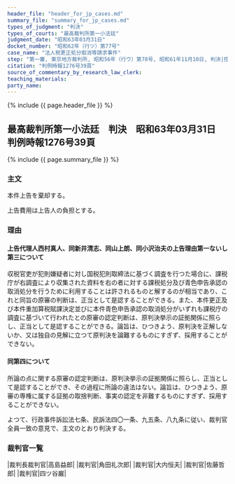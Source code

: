 ```yaml
---
header_file: "header_for_jp_cases.md"
summary_file: "summary_for_jp_cases.md"
types_of_judgment: "判決"
types_of_courts: "最高裁判所第一小法廷"
judgment_date: "昭和63年03月31日"
docket_number: "昭和62年（行ツ）第77号"
case_name: "法人税更正処分取消等請求事件"
step: "第一審, 東京地方裁判所, 昭和56年（行ウ）第78号, 昭和61年11月10日, 判決|控訴審, 東京高等裁判所, 昭和61年（行コ）第85号, 昭和62年4月30日, 判決"
citation: "判例時報1276号39頁"
source_of_commentary_by_research_law_clerk:
teaching_materials:
party_name:
---
```


{% include {{ page.header_file }}  %}

## 最高裁判所第一小法廷　判決　昭和63年03月31日　判例時報1276号39頁

{% include {{ page.summary_file }}  %}








### 主文



本件上告を棄却する。

上告費用は上告人の負担とする。





### 理由



#### 上告代理人西村真人、同新井清志、同山上朗、同小沢治夫の上告理由第一ないし第三について

収税官吏が犯則嫌疑者に対し国税犯則取締法に基づく調査を行つた場合に、課税庁が右調査により収集された資料を右の者に対する課税処分及び青色申告承認の取消処分を行うために利用することは許されるものと解するのが相当であり、これと同旨の原審の判断は、正当として是認することができる。また、本件更正及び本件重加算税賦課決定並びに本件青色申告承認の取消処分がいずれも課税庁の調査に基づいて行われたとの原審の認定判断は、原判決挙示の証拠関係に照らし、正当として是認することができる。論旨は、ひつきよう、原判決を正解しないか、又は独自の見解に立つて原判決を論難するものにすぎず、採用することができない。

#### 同第四について

所論の点に関する原審の認定判断は、原判決挙示の証拠関係に照らし、正当として是認することができ、その過程に所論の違法はない。論旨は、ひつきよう、原審の専権に属する証拠の取捨判断、事実の認定を非難するものにすぎず、採用することができない。

よつて、行政事件訴訟法七条、民訴法四〇一条、九五条、八九条に従い、裁判官全員一致の意見で、主文のとおり判決する。

### 裁判官一覧

|裁判長裁判官|高島益郎|
|裁判官|角田礼次郎|
|裁判官|大内恒夫|
|裁判官|佐藤哲郎|
|裁判官|四ツ谷巌|

